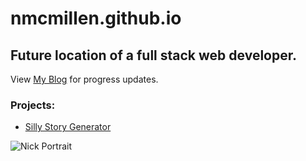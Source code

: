 # nmcmillen.github.io
## Future location of a full stack web developer.

View [My Blog](https://nmcmillen.github.io/blog) for progress updates.

### Projects:

* [Silly Story Generator](https://nmcmillen.github.io/Silly-Story-Generator/)

![Nick Portrait](https://user-images.githubusercontent.com/91640914/151585833-c2baedf3-d098-417a-a603-d007fdf3583b.JPG)
